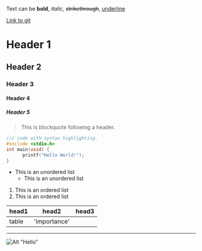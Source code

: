 Text can be **bold**, _italic_, ~~strikethrough~~,  <U>underline</U>

[Link to git](http://github.com)

# Header 1    
## Header 2    
### Header 3   
#### Header 4
##### Header 5

> This is blockquote following a header.


```c
//c code with syntax highlighting.
#include <stdio.h>
int main(void) {
	  printf("Hello World!");
}
```

* This is an unordered list
	* This is an unordered list


1. This is an ordered list
2. This is an ordered list


|head1	|head2       |head3  |
|:------|------------|-------|
|table  |'importance'|       |


***
![Alt "Hello"](http://guides.github.com/activities/hello-world/branching.png)
